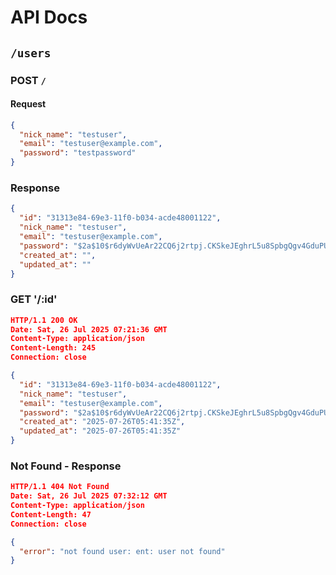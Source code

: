 # API Docs

## `/users`

### POST `/`

#### Request

```json
{
  "nick_name": "testuser",
  "email": "testuser@example.com",
  "password": "testpassword"
}
```

### Response

```json
{
  "id": "31313e84-69e3-11f0-b034-acde48001122",
  "nick_name": "testuser",
  "email": "testuser@example.com",
  "password": "$2a$10$r6dyWvUeAr22CQ6j2rtpj.CKSkeJEghrL5u8SpbgQgv4GduPUCYzW",
  "created_at": "",
  "updated_at": ""
}
```

### GET '/:id'

```json
HTTP/1.1 200 OK
Date: Sat, 26 Jul 2025 07:21:36 GMT
Content-Type: application/json
Content-Length: 245
Connection: close

{
  "id": "31313e84-69e3-11f0-b034-acde48001122",
  "nick_name": "testuser",
  "email": "testuser@example.com",
  "password": "$2a$10$r6dyWvUeAr22CQ6j2rtpj.CKSkeJEghrL5u8SpbgQgv4GduPUCYzW",
  "created_at": "2025-07-26T05:41:35Z",
  "updated_at": "2025-07-26T05:41:35Z"
}
```

### Not Found - Response

```json
HTTP/1.1 404 Not Found
Date: Sat, 26 Jul 2025 07:32:12 GMT
Content-Type: application/json
Content-Length: 47
Connection: close

{
  "error": "not found user: ent: user not found"
}
```
